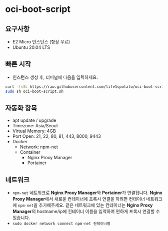 # oci-boot-script
## 요구사항
- E2 Micro 인스턴스 (항상 무료)
- Ubuntu 20.04 LTS

## 빠른 시작
- 인스턴스 생성 후, 터미널에 다음을 입력하세요.
```sh
curl -fsSL https://raw.githubusercontent.com/life1spotato/oci-boot-script/main/oci-boot-script.sh -o oci-boot-script.sh
sudo sh oci-boot-script.sh
```

## 자동화 항목
- apt update / upgrade
- Timezone: Asia/Seoul
- Virtual Memory: 4GB
- Port Open: 21, 22, 80, 81, 443, 8000, 9443
- Docker
  - Network: npm-net
  - Container
    - Nginx Proxy Manager
    - Portainer

## 네트워크
- `npm-net` 네트워크로 **Nginx Proxy Manager**와 **Portainer**가 연결됩니다. **Nginx Proxy Manager**에서 새로운 컨테이너에 프록시 연결을 하려면 컨테이너 네트워크에 `npm-net`을 추가해주세요. 같은 네트워크에 있는 컨테이너는 **Nginx Proxy Manager**의 hostname/ip에 컨테이너 이름을 입력하여 편하게 프록시 연결할 수 있습니다.
- `sudo docker network connect npm-net 컨테이너명`
